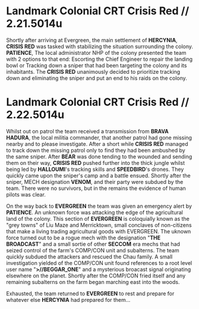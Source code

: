 # **Landmark Colonial CRT Crisis Red // 2.21.5014u**
Shortly after arriving at Evergreen, the main settlement of **HERCYNIA**, **CRISIS RED** was tasked with stabilizing the situation surrounding the colony. **PATIENCE**, The local administrator NHP of the colony presented the team with 2 options to that end: Escorting the Chief Engineer to repair the landing bowl or Tracking down a sniper that had been targeting the colony and its inhabitants. The **CRISIS RED** unanimously decided to prioritize tracking down and eliminating the sniper and put an end to his raids on the colony.

# **Landmark Colonial CRT Crisis Red // 2.22.5014u**
Whilst out on patrol the team received a transmission from **BRAVA HADURA**, the local militia commander, that another patrol had gone missing nearby and to please investigate. After a short while **CRISIS RED** managed to track down the missing patrol only to find they had been ambushed by the same sniper. After **BEAR** was done tending to the wounded and sending them on their way, **CRISIS RED** pushed further into the thick jungle whilst being led by **HALLOUMI**'s tracking skills and **SPEEDBIRD**'s drones. They quickly came upon the sniper's camp and a battle ensued. Shortly after the sniper, MECH designation **VENOM**, and their party were subdued by the team. There were no survivors, but in the remains the evidence of human pilots was clear.

On the way back to **EVERGREEN** the team was given an emergency alert by **PATIENCE**. An unknown force was attacking the edge of the agricultural land of the colony. This section of **EVERGREEN** is coloquially known as the "grey towns" of Liu Maze and Merricktown, small conclaves of non-citizens that make a living trading agricultural goods with EVERGREEN. The uknown force turned out to be a rogue mech with the designation "**THE BROADCAST**" and a small sortie of other **SECCOM** era mechs that had seized control of the farm's COMP/CON unit and subalterns. The team quickly subdued the attackers and rescued the Chau family. A small investigation yielded of the COMP/CON unit found references to a root level user name "**>//BEGGAR_ONE**" and a mysterious broacast signal originating elsewhere on the planet. Shortly after the COMP/CON fried itself and any remaining subalterns on the farm began marching east into the woods.

Exhausted, the team returned to **EVERGREEN** to rest and prepare for whatever else **HERCYNIA** had prepared for them...